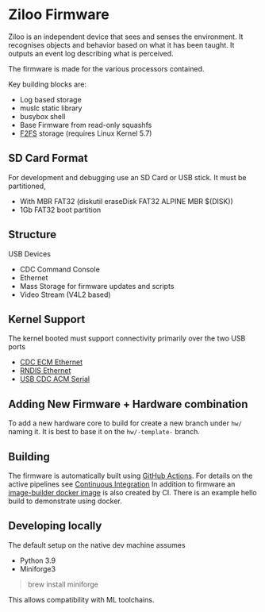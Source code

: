 # Ziloo Firmware

Ziloo is an independent device that sees and senses the environment. It recognises objects and behavior based on what it has been taught. It outputs an event log describing what is perceived.

The firmware is made for the various processors contained. 

Key building blocks are:

- Log based storage
- muslc static library
- busybox shell
- Base Firmware from read-only squashfs
- [F2FS](https://www.kernel.org/doc/html/latest/filesystems/f2fs.html) storage (requires Linux Kernel 5.7)


## SD Card Format

For development and debugging use an SD Card or USB stick. It must be partitioned,

- With MBR FAT32 (diskutil eraseDisk FAT32 ALPINE MBR $(DISK))
- 1Gb FAT32 boot partition


## Structure

USB Devices
- CDC Command Console
- Ethernet 
- Mass Storage for firmware updates and scripts
- Video Stream (V4L2 based)


## Kernel Support

The kernel booted must support connectivity primarily over the two USB ports

- [CDC ECM Ethernet](https://www.kernel.org/doc/html/v5.3/usb/gadget_multi.html)
- [RNDIS Ethernet](https://www.kernel.org/doc/html/v5.3/usb/gadget_multi.html)
- [USB CDC ACM Serial](https://www.kernel.org/doc/html/v5.3/usb/gadget_multi.html)



## Adding New Firmware + Hardware combination

To add a new hardware core to build for create a new branch under `hw/` naming it.
It is best to base it on the `hw/-template-` branch.
 

## Building

The firmware is automatically built using [GitHub Actions](https://github.com/features/actions).
For details on the active pipelines see [Continuous Integration](.github/workflows/CONTINUOUS_INTEGRATION.md)
In addition to firmware an [image-builder docker image](https://hub.docker.com/repository/docker/ziloo/image-builder) is also created by CI.
There is an example hello build to demonstrate using docker.


## Developing locally

The default setup on the native dev machine assumes

- Python 3.9
- Miniforge3

> brew install miniforge

This allows compatibility with ML toolchains.
